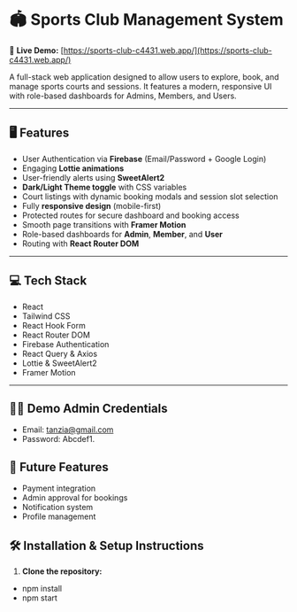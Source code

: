# 🏟️ Sports Club Management System

🔗 **Live Demo:** [https://sports-club-c4431.web.app/](https://sports-club-c4431.web.app/)

A full-stack web application designed to allow users to explore, book, and manage sports courts and sessions. It features a modern, responsive UI with role-based dashboards for Admins, Members, and Users.

---

## 🖥️ Features

- User Authentication via **Firebase** (Email/Password + Google Login)  
- Engaging **Lottie animations**  
- User-friendly alerts using **SweetAlert2**  
- **Dark/Light Theme toggle** with CSS variables  
- Court listings with dynamic booking modals and session slot selection  
- Fully **responsive design** (mobile-first)  
- Protected routes for secure dashboard and booking access  
- Smooth page transitions with **Framer Motion**  
- Role-based dashboards for **Admin**, **Member**, and **User**  
- Routing with **React Router DOM**

---

## 💻 Tech Stack

- React  
- Tailwind CSS  
- React Hook Form  
- React Router DOM  
- Firebase Authentication  
- React Query & Axios  
- Lottie & SweetAlert2  
- Framer Motion

---
 ## 👨‍💻 Demo Admin Credentials
- Email: tanzia@gmail.com
- Password: Abcdef1.



 ## 🚀 Future Features
- Payment integration
- Admin approval for bookings
- Notification system
- Profile management

## 🛠️ Installation & Setup Instructions

1. **Clone the repository:**
- npm install
- npm start
